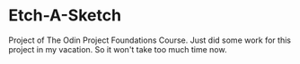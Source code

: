 # Etch-A-Sketch

Project of The Odin Project Foundations Course.
Just did some work for this project in my vacation.
So it won't take too much time now.
